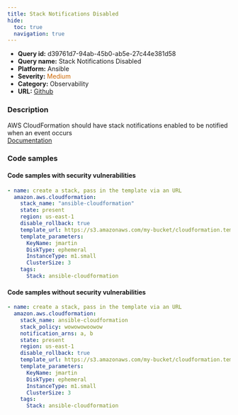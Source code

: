```yaml
---
title: Stack Notifications Disabled
hide:
  toc: true
  navigation: true
---
```


<style>
  .highlight .hll {
    background-color: #ff171742;
  }
  .md-content {
    max-width: 1100px;
    margin: 0 auto;
  }
</style>

-   **Query id:** d39761d7-94ab-45b0-ab5e-27c44e381d58
-   **Query name:** Stack Notifications Disabled
-   **Platform:** Ansible
-   **Severity:** <span style="color:#C60">Medium</span>
-   **Category:** Observability
-   **URL:** [Github](https://github.com/Checkmarx/kics/tree/master/assets/queries/ansible/aws/stack_notifications_disabled)

### Description
AWS CloudFormation should have stack notifications enabled to be notified when an event occurs<br>
[Documentation](https://docs.ansible.com/ansible/latest/collections/amazon/aws/cloudformation_module.html#parameter-notification_arns)

### Code samples
#### Code samples with security vulnerabilities
```yaml title="Postitive test num. 1 - yaml file" hl_lines="2"
- name: create a stack, pass in the template via an URL
  amazon.aws.cloudformation:
    stack_name: "ansible-cloudformation"
    state: present
    region: us-east-1
    disable_rollback: true
    template_url: https://s3.amazonaws.com/my-bucket/cloudformation.template
    template_parameters:
      KeyName: jmartin
      DiskType: ephemeral
      InstanceType: m1.small
      ClusterSize: 3
    tags:
      Stack: ansible-cloudformation

```


#### Code samples without security vulnerabilities
```yaml title="Negative test num. 1 - yaml file"
- name: create a stack, pass in the template via an URL
  amazon.aws.cloudformation:
    stack_name: ansible-cloudformation
    stack_policy: wowowowoowow
    notification_arns: a, b
    state: present
    region: us-east-1
    disable_rollback: true
    template_url: https://s3.amazonaws.com/my-bucket/cloudformation.template
    template_parameters:
      KeyName: jmartin
      DiskType: ephemeral
      InstanceType: m1.small
      ClusterSize: 3
    tags:
      Stack: ansible-cloudformation

```
